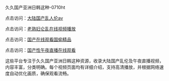 久久国产亚洲日韩这种-0710ht

点击访问：<a href="https://heiliaowt0d7p.pages.dev">大陆国产乱人伦aⅴ</a>

点击访问：<a href="https://heiliaowzu4ur.pages.dev">老熟妇仑乱在线视频播放</a>

点击访问：<a href="https://heiliaoow5kzm.pages.dev">国产在线观看国偷精品</a>

点击访问：<a href="https://heiliao2dmwwy.pages.dev">国产性午夜直播在线观看</a>

这些平台专注于久久国产亚洲日韩这种资源，收录大陆国产乱伦及午夜直播视频，内容丰富，分类明确。每个视频页面均有详细介绍，支持高清播放，并根据网络速度自动优化画质，确保观看流畅。

<span style="display:none;">[Canonical link](）</span>
